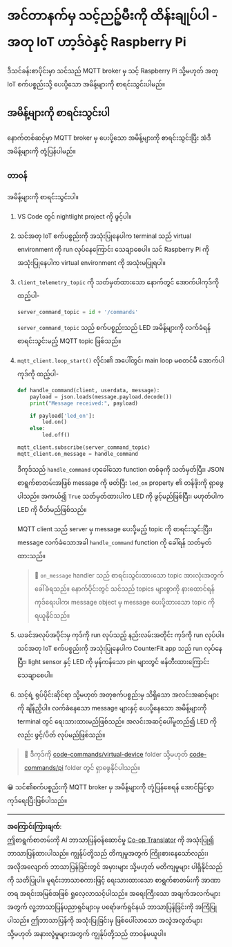 <!--
CO_OP_TRANSLATOR_METADATA:
{
  "original_hash": "c527ce85d69b1a3875366ec61cbed8aa",
  "translation_date": "2025-08-28T17:12:57+00:00",
  "source_file": "1-getting-started/lessons/4-connect-internet/single-board-computer-commands.md",
  "language_code": "my"
}
-->
# အင်တာနက်မှ သင့်ညဉ့်မီးကို ထိန်းချုပ်ပါ - အတု IoT ဟာ့ဒ်ဝဲနှင့် Raspberry Pi

ဒီသင်ခန်းစာပိုင်းမှာ သင်သည် MQTT broker မှ သင့် Raspberry Pi သို့မဟုတ် အတု IoT စက်ပစ္စည်းသို့ ပေးပို့သော အမိန့်များကို စာရင်းသွင်းပါမည်။

## အမိန့်များကို စာရင်းသွင်းပါ

နောက်တစ်ဆင့်မှာ MQTT broker မှ ပေးပို့သော အမိန့်များကို စာရင်းသွင်းပြီး အဲဒီအမိန့်များကို တုံ့ပြန်ပါမည်။

### တာဝန်

အမိန့်များကို စာရင်းသွင်းပါ။

1. VS Code တွင် nightlight project ကို ဖွင့်ပါ။

1. သင်အတု IoT စက်ပစ္စည်းကို အသုံးပြုနေပါက terminal သည် virtual environment ကို run လုပ်နေကြောင်း သေချာစေပါ။ သင် Raspberry Pi ကို အသုံးပြုနေပါက virtual environment ကို အသုံးမပြုရပါ။

1. `client_telemetry_topic` ကို သတ်မှတ်ထားသော နောက်တွင် အောက်ပါကုဒ်ကို ထည့်ပါ-

    ```python
    server_command_topic = id + '/commands'
    ```

    `server_command_topic` သည် စက်ပစ္စည်းသည် LED အမိန့်များကို လက်ခံရန် စာရင်းသွင်းမည့် MQTT topic ဖြစ်သည်။

1. `mqtt_client.loop_start()` လိုင်း၏ အပေါ်တွင်၊ main loop မစတင်မီ အောက်ပါကုဒ်ကို ထည့်ပါ-

    ```python
    def handle_command(client, userdata, message):
        payload = json.loads(message.payload.decode())
        print("Message received:", payload)
    
        if payload['led_on']:
            led.on()
        else:
            led.off()
    
    mqtt_client.subscribe(server_command_topic)
    mqtt_client.on_message = handle_command
    ```

    ဒီကုဒ်သည် `handle_command` ဟုခေါ်သော function တစ်ခုကို သတ်မှတ်ပြီး၊ JSON စာရွက်စာတမ်းအဖြစ် message ကို ဖတ်ပြီး `led_on` property ၏ တန်ဖိုးကို ရှာဖွေပါသည်။ အကယ်၍ `True` သတ်မှတ်ထားပါက LED ကို ဖွင့်မည်ဖြစ်ပြီး၊ မဟုတ်ပါက LED ကို ပိတ်မည်ဖြစ်သည်။

    MQTT client သည် server မှ message ပေးပို့မည့် topic ကို စာရင်းသွင်းပြီး၊ message လက်ခံသောအခါ `handle_command` function ကို ခေါ်ရန် သတ်မှတ်ထားသည်။

    > 💁 `on_message` handler သည် စာရင်းသွင်းထားသော topic အားလုံးအတွက် ခေါ်ခံရသည်။ နောက်ပိုင်းတွင် သင်သည် topics များစွာကို နားထောင်ရန် ကုဒ်ရေးပါက၊ message object မှ message ပေးပို့ထားသော topic ကို ရယူနိုင်သည်။

1. ယခင်အလုပ်အပိုင်းမှ ကုဒ်ကို run လုပ်သည့် နည်းလမ်းအတိုင်း ကုဒ်ကို run လုပ်ပါ။ သင်အတု IoT စက်ပစ္စည်းကို အသုံးပြုနေပါက CounterFit app သည် run လုပ်နေပြီး၊ light sensor နှင့် LED ကို မှန်ကန်သော pin များတွင် ဖန်တီးထားကြောင်း သေချာစေပါ။

1. သင့်ရဲ့ ရုပ်ပိုင်းဆိုင်ရာ သို့မဟုတ် အတုစက်ပစ္စည်းမှ သိရှိသော အလင်းအဆင့်များကို ချိန်ညှိပါ။ လက်ခံနေသော message များနှင့် ပေးပို့နေသော အမိန့်များကို terminal တွင် ရေးသားထားမည်ဖြစ်သည်။ အလင်းအဆင့်ပေါ်မူတည်၍ LED ကိုလည်း ဖွင့်/ပိတ် လုပ်မည်ဖြစ်သည်။

> 💁 ဒီကုဒ်ကို [code-commands/virtual-device](../../../../../1-getting-started/lessons/4-connect-internet/code-commands/virtual-device) folder သို့မဟုတ် [code-commands/pi](../../../../../1-getting-started/lessons/4-connect-internet/code-commands/pi) folder တွင် ရှာဖွေနိုင်ပါသည်။

😀 သင်၏စက်ပစ္စည်းကို MQTT broker မှ အမိန့်များကို တုံ့ပြန်စေရန် အောင်မြင်စွာ ကုဒ်ရေးပြီးဖြစ်ပါသည်။

---

**အကြောင်းကြားချက်**:  
ဤစာရွက်စာတမ်းကို AI ဘာသာပြန်ဝန်ဆောင်မှု [Co-op Translator](https://github.com/Azure/co-op-translator) ကို အသုံးပြု၍ ဘာသာပြန်ထားပါသည်။ ကျွန်ုပ်တို့သည် တိကျမှုအတွက် ကြိုးစားနေသော်လည်း၊ အလိုအလျောက် ဘာသာပြန်ခြင်းတွင် အမှားများ သို့မဟုတ် မတိကျမှုများ ပါရှိနိုင်သည်ကို သတိပြုပါ။ မူရင်းဘာသာစကားဖြင့် ရေးသားထားသော စာရွက်စာတမ်းကို အာဏာတရ အရင်းအမြစ်အဖြစ် ရှုလေ့လာသင့်ပါသည်။ အရေးကြီးသော အချက်အလက်များအတွက် လူ့ဘာသာပြန်ပညာရှင်များမှ ပရော်ဖက်ရှင်နယ် ဘာသာပြန်ခြင်းကို အကြံပြုပါသည်။ ဤဘာသာပြန်ကို အသုံးပြုခြင်းမှ ဖြစ်ပေါ်လာသော အလွဲအလွတ်များ သို့မဟုတ် အနားလွဲမှုများအတွက် ကျွန်ုပ်တို့သည် တာဝန်မယူပါ။